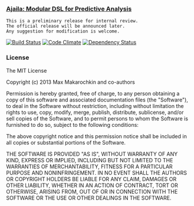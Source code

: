 ### [Ajaila: Modular DSL for Predictive Analysis](https://github.com/ajaila/ajaila)

    This is a preliminary release for internal review.
    The official release will be announced later.
    Any suggestion for modification is welcome.

[![Build Status](https://travis-ci.org/ajaila/ajaila.png?branch=master)](https://travis-ci.org/ajaila/ajaila) [![Code Climate](https://codeclimate.com/github/ajaila/ajaila.png)](https://codeclimate.com/github/ajaila/ajaila) [![Dependency Status](https://gemnasium.com/ajaila/ajaila.png)](https://gemnasium.com/ajaila/ajaila)

### License

The MIT License

Copyright (c) 2013 Max Makarochkin and co-authors

Permission is hereby granted, free of charge, to any person obtaining a copy of this software and associated documentation files (the "Software"), to deal in the Software without restriction, including without limitation the rights to use, copy, modify, merge, publish, distribute, sublicense, and/or sell copies of the Software, and to permit persons to whom the Software is furnished to do so, subject to the following conditions:

The above copyright notice and this permission notice shall be included in all copies or substantial portions of the Software.

THE SOFTWARE IS PROVIDED "AS IS", WITHOUT WARRANTY OF ANY KIND, EXPRESS OR IMPLIED, INCLUDING BUT NOT LIMITED TO THE WARRANTIES OF MERCHANTABILITY, FITNESS FOR A PARTICULAR PURPOSE AND NONINFRINGEMENT. IN NO EVENT SHALL THE AUTHORS OR COPYRIGHT HOLDERS BE LIABLE FOR ANY CLAIM, DAMAGES OR OTHER LIABILITY, WHETHER IN AN ACTION OF CONTRACT, TORT OR OTHERWISE, ARISING FROM, OUT OF OR IN CONNECTION WITH THE SOFTWARE OR THE USE OR OTHER DEALINGS IN THE SOFTWARE.
